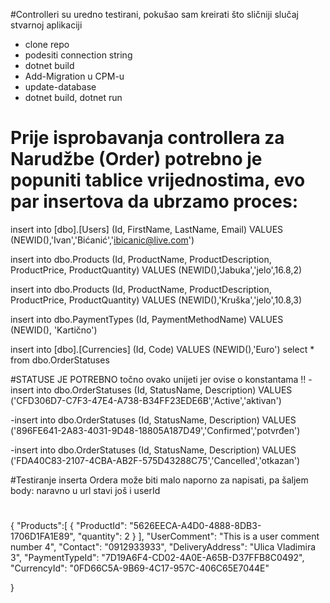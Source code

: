 #Controlleri su uredno testirani, pokušao sam kreirati što sličniji slučaj stvarnoj aplikaciji

- clone repo
- podesiti connection string
- dotnet build
- Add-Migration u CPM-u
- update-database
- dotnet build, dotnet run

# Prije isprobavanja controllera za Narudžbe (Order) potrebno je popuniti tablice vrijednostima, evo par insertova da ubrzamo proces:


insert into [dbo].[Users] (Id, FirstName, LastName, Email)
VALUES (NEWID(),'Ivan','Bićanić','ibicanic@live.com')

insert into dbo.Products (Id, ProductName, ProductDescription, ProductPrice, ProductQuantity)
VALUES (NEWID(),'Jabuka','jelo',16.8,2)

insert into dbo.Products (Id, ProductName, ProductDescription, ProductPrice, ProductQuantity)
VALUES (NEWID(),'Kruška','jelo',10.8,3)

insert into dbo.PaymentTypes (Id, PaymentMethodName)
VALUES (NEWID(), 'Kartično')

insert into [dbo].[Currencies] (Id, Code)
VALUES (NEWID(),'Euro')
select * from dbo.OrderStatuses

#STATUSE JE POTREBNO točno ovako unijeti jer ovise o konstantama !!
-insert into dbo.OrderStatuses (Id, StatusName, Description)
VALUES ('CFD306D7-C7F3-47E4-A738-B34FF23EDE6B','Active','aktivan')

-insert into dbo.OrderStatuses (Id, StatusName, Description)
VALUES ('896FE641-2A83-4031-9D48-18805A187D49','Confirmed','potvrđen')

-insert into dbo.OrderStatuses (Id, StatusName, Description)
VALUES ('FDA40C83-2107-4CBA-AB2F-575D43288C75','Cancelled','otkazan')

#Testiranje inserta Ordera može biti malo naporno za napisati, pa šaljem body:
naravno u url stavi još i userId
#
{
    "Products":[
        {
            "ProductId": "5626EECA-A4D0-4888-8DB3-1706D1FA1E89",
            "quantity": 2
        }
    ],
    "UserComment": "This is a user comment number 4",
    "Contact": "0912933933",
    "DeliveryAddress": "Ulica Vladimira 3",
    "PaymentTypeId": "7D19A6F4-CD02-4A0E-A65B-D37FFB8C0492",
    "CurrencyId": "0FD66C5A-9B69-4C17-957C-406C65E7044E"

}

